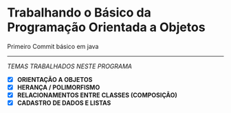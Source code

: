 # Trabalhando o Básico da Programação Orientada a Objetos 
Primeiro Commit básico em java
 _________________________________________________________________

 
*TEMAS TRABALHADOS NESTE PROGRAMA*

- [x] **ORIENTAÇÃO A OBJETOS**
- [x] **HERANÇA / POLIMORFISMO**
- [x] **RELACIONAMENTOS ENTRE CLASSES (COMPOSIÇÃO)**
- [x] **CADASTRO DE DADOS E LISTAS**
